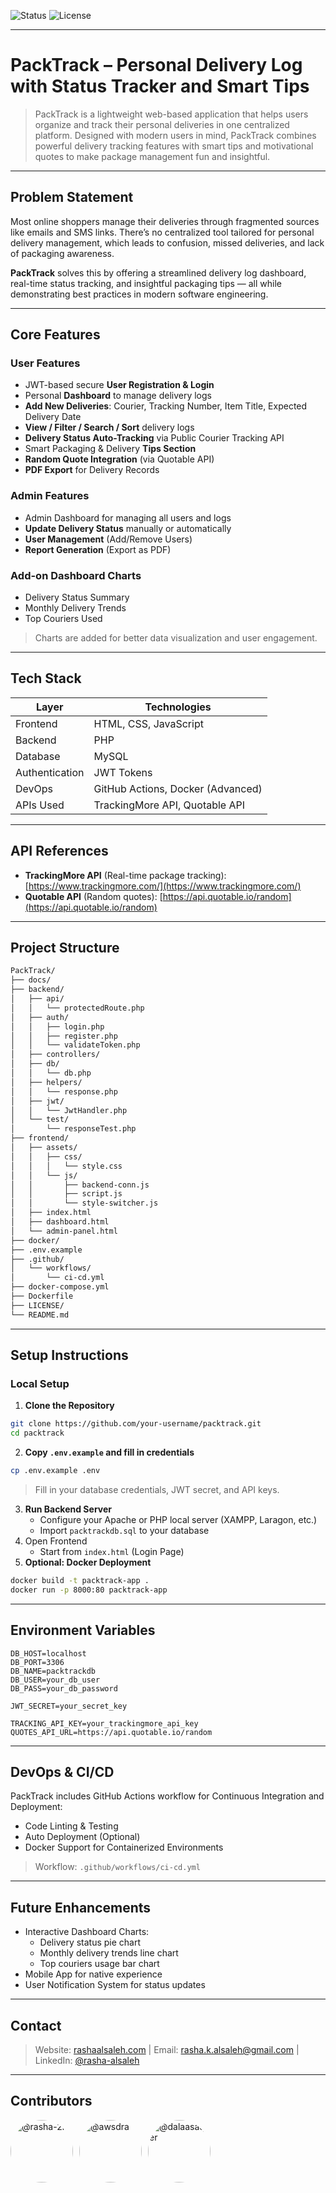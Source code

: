 ![Status](https://img.shields.io/badge/Project%20Status-Active-brightgreen)
![License](https://img.shields.io/badge/License-Educational-blue)
<!--![Tech Stack](https://img.shields.io/badge/Tech%20Stack-PHP%20%7C%20JS%20%7C%20MySQL%20%7C%20Docker-lightgrey)-->
---

# PackTrack – Personal Delivery Log with Status Tracker and Smart Tips

> PackTrack is a lightweight web-based application that helps users organize and track their personal deliveries in one centralized platform. Designed with modern users in mind, PackTrack combines powerful delivery tracking features with smart tips and motivational quotes to make package management fun and insightful.

---

## Problem Statement

Most online shoppers manage their deliveries through fragmented sources like emails and SMS links. There’s no centralized tool tailored for personal delivery management, which leads to confusion, missed deliveries, and lack of packaging awareness.

**PackTrack** solves this by offering a streamlined delivery log dashboard, real-time status tracking, and insightful packaging tips — all while demonstrating best practices in modern software engineering.

---

## Core Features

### User Features
- JWT-based secure **User Registration & Login**
- Personal **Dashboard** to manage delivery logs
- **Add New Deliveries**: Courier, Tracking Number, Item Title, Expected Delivery Date
- **View / Filter / Search / Sort** delivery logs
- **Delivery Status Auto-Tracking** via Public Courier Tracking API
- Smart Packaging & Delivery **Tips Section**
- **Random Quote Integration** (via Quotable API)
- **PDF Export** for Delivery Records

### Admin Features
- Admin Dashboard for managing all users and logs
- **Update Delivery Status** manually or automatically
- **User Management** (Add/Remove Users)
- **Report Generation** (Export as PDF)

### Add-on Dashboard Charts
- Delivery Status Summary
- Monthly Delivery Trends
- Top Couriers Used
> Charts are added for better data visualization and user engagement.

---

## Tech Stack

| Layer          | Technologies                      |
|----------------|-----------------------------------|
| Frontend       | HTML, CSS, JavaScript             |
| Backend        | PHP                               |
| Database       | MySQL                             |
| Authentication | JWT Tokens                        |
| DevOps         | GitHub Actions, Docker (Advanced) |
| APIs Used      | TrackingMore API, Quotable API    |

---

## API References

- **TrackingMore API** (Real-time package tracking): [https://www.trackingmore.com/](https://www.trackingmore.com/)
- **Quotable API** (Random quotes): [https://api.quotable.io/random](https://api.quotable.io/random)

---

## Project Structure
 ```bash
PackTrack/ 
├── docs/
├── backend/ 
│   ├── api/ 
│   │   └── protectedRoute.php
│   ├── auth/
│   │   ├── login.php
│   │   ├── register.php
│   │   └── validateToken.php
│   ├── controllers/ 
│   ├── db/ 
│   │   └── db.php
│   ├── helpers/
│   │   └── response.php
│   ├── jwt/
│   │   └── JwtHandler.php
│   └── test/
│       └── responseTest.php
├── frontend/ 
│   ├── assets/ 
│   │   ├── css/  
│   │   │   └── style.css
│   │   └── js/ 
│   │       ├── backend-conn.js
│   │       ├── script.js
│   │       └── style-switcher.js
│   ├── index.html 
│   ├── dashboard.html 
│   └── admin-panel.html 
├── docker/ 
├── .env.example
├── .github/ 
│   └── workflows/ 
│       └── ci-cd.yml 
├── docker-compose.yml 
├── Dockerfile  
├── LICENSE/ 
└── README.md
 ```
<!--
# ├── docs/ 
# │   ├── SDLC_Model.pdf 
# │   ├── Use_Case_Diagram.png 
# │   ├── Gantt_Chart.pdf 
# │   └── Project_Plan.pdf -->

---

## Setup Instructions

### Local Setup
1. **Clone the Repository**
```bash
git clone https://github.com/your-username/packtrack.git
cd packtrack
```
2. **Copy `.env.example` and fill in credentials**
```bash
cp .env.example .env
```
> Fill in your database credentials, JWT secret, and API keys.
3. **Run Backend Server**
    - Configure your Apache or PHP local server (XAMPP, Laragon, etc.)
    - Import `packtrackdb.sql` to your database  
4. Open Frontend
    - Start from `index.html` (Login Page)
5. **Optional: Docker Deployment**
```bash
docker build -t packtrack-app .
docker run -p 8000:80 packtrack-app
```

---

## Environment Variables
```env
DB_HOST=localhost
DB_PORT=3306
DB_NAME=packtrackdb
DB_USER=your_db_user
DB_PASS=your_db_password

JWT_SECRET=your_secret_key

TRACKING_API_KEY=your_trackingmore_api_key
QUOTES_API_URL=https://api.quotable.io/random
```
---
## DevOps & CI/CD
PackTrack includes GitHub Actions workflow for Continuous Integration and Deployment:
- Code Linting & Testing
- Auto Deployment (Optional)
- Docker Support for Containerized Environments
> Workflow: `.github/workflows/ci-cd.yml`

---

<!-- ---

## 📸 Screenshots 

> ✅ UI Mockups  
> ✅ User Dashboard  
> ✅ Admin Panel  
> ✅ API Responses  
> ✅ PDF Export Example -->

## Future Enhancements

- Interactive Dashboard Charts:
    - Delivery status pie chart
    - Monthly delivery trends line chart
    - Top couriers usage bar chart
- Mobile App for native experience
- User Notification System for status updates

---

## Contact
> Website: [rashaalsaleh.com](https://rashaalsaleh.com) | Email: [rasha.k.alsaleh@gmail.com](mailto:rasha.k.alsaleh@gmail.com) | LinkedIn: [@rasha-alsaleh](https://www.linkedin.com/in/rasha-alsaleh/)

---

## Contributors
<div style="display: flex; align-items: center; margin-bottom: 20px;">
    <a href="https://github.com/rasha-2k" style="text-decoration: none; display: flex; align-items: center;">
        <img src="https://github.com/rasha-2k.png" alt="@rasha-2k" title="@rasha-2k" width="100px" height="100px" style="border-radius: 50%; margin-right: 10px;">
    </a>
    <a href="https://github.com/awsdra" style="text-decoration: none; display: flex; align-items: center;">
        <img src="https://github.com/awsdra.png" alt="@awsdra" title="@awsdra" width="100px" height="100px" style="border-radius: 50%; margin-right: 10px;">
    </a>
    <a href="https://github.com/dalaasaqer" style="text-decoration: none; display: flex; align-items: center;">
        <img src="https://github.com/dalaasaqer.png" alt="@dalaasaqer" title="@dalaasaqer" width="100px" height="100px" style="border-radius: 50%; margin-right: 10px;">
    </a>
</div>
